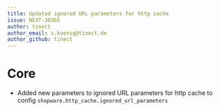 ```yaml
---
title: Updated ignored URL parameters for http cache
issue: NEXT-38365
author: tinect
author_email: s.koenig@tinect.de
author_github: tinect
---
```


# Core

* Added new parameters to ignored URL parameters for http cache to config `shopware.http_cache.ignored_url_parameters`
